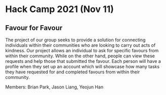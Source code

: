 # Hack Camp 2021 (Nov 11)
## Favour for Favour
The project of our group seeks to provide a solution for connecting individuals within their communities who are looking to carry out acts of kindness. Our project allows an individual to ask for specific favours from within their community. While on the other hand, people can view these requests and help those that submitted the favour. Each person will have a profile when they set up an account which will showcase how many tasks they have requested for and completed favours from within their community.

Members: Brian Park, Jason Liang, Yeojun Han 